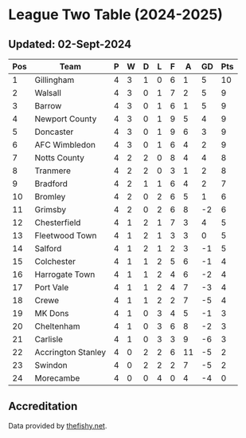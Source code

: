 # League Two Table (2024-2025)
## Updated: 02-Sept-2024

| Pos | Team | P | W | D | L | F | A | GD | Pts |
| --- | --- | --- | --- | --- | --- | --- | --- | --- | --- |
| 1 | Gillingham | 4 | 3 | 1 | 0 | 6 | 1 | 5 | 10 |
| 2 | Walsall | 4 | 3 | 0 | 1 | 7 | 2 | 5 | 9 |
| 3 | Barrow | 4 | 3 | 0 | 1 | 6 | 1 | 5 | 9 |
| 4 | Newport County | 4 | 3 | 0 | 1 | 9 | 5 | 4 | 9 |
| 5 | Doncaster | 4 | 3 | 0 | 1 | 9 | 6 | 3 | 9 |
| 6 | AFC Wimbledon | 4 | 3 | 0 | 1 | 6 | 4 | 2 | 9 |
| 7 | Notts County | 4 | 2 | 2 | 0 | 8 | 4 | 4 | 8 |
| 8 | Tranmere | 4 | 2 | 2 | 0 | 3 | 1 | 2 | 8 |
| 9 | Bradford | 4 | 2 | 1 | 1 | 6 | 4 | 2 | 7 |
| 10 | Bromley | 4 | 2 | 0 | 2 | 6 | 5 | 1 | 6 |
| 11 | Grimsby | 4 | 2 | 0 | 2 | 6 | 8 | -2 | 6 |
| 12 | Chesterfield | 4 | 1 | 2 | 1 | 7 | 3 | 4 | 5 |
| 13 | Fleetwood Town | 4 | 1 | 2 | 1 | 3 | 3 | 0 | 5 |
| 14 | Salford | 4 | 1 | 2 | 1 | 2 | 3 | -1 | 5 |
| 15 | Colchester | 4 | 1 | 1 | 2 | 5 | 6 | -1 | 4 |
| 16 | Harrogate Town | 4 | 1 | 1 | 2 | 4 | 6 | -2 | 4 |
| 17 | Port Vale | 4 | 1 | 1 | 2 | 4 | 7 | -3 | 4 |
| 18 | Crewe | 4 | 1 | 1 | 2 | 2 | 7 | -5 | 4 |
| 19 | MK Dons | 4 | 1 | 0 | 3 | 4 | 5 | -1 | 3 |
| 20 | Cheltenham | 4 | 1 | 0 | 3 | 6 | 8 | -2 | 3 |
| 21 | Carlisle | 4 | 1 | 0 | 3 | 3 | 9 | -6 | 3 |
| 22 | Accrington Stanley | 4 | 0 | 2 | 2 | 6 | 11 | -5 | 2 |
| 23 | Swindon | 4 | 0 | 2 | 2 | 2 | 7 | -5 | 2 |
| 24 | Morecambe | 4 | 0 | 0 | 4 | 0 | 4 | -4 | 0 |

## Accreditation 

Data provided by [thefishy.net](https://www.thefishy.net/).